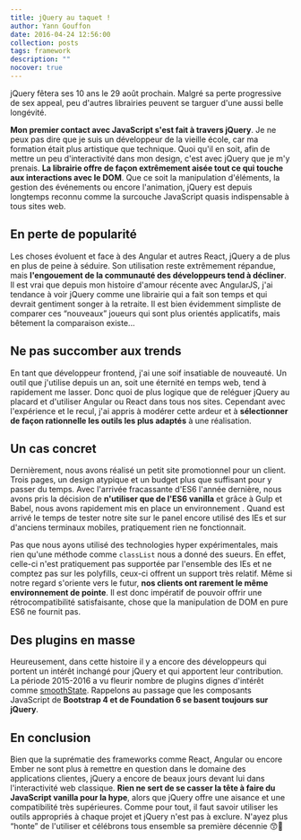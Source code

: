 ```yaml
---
title: jQuery au taquet !
author: Yann Gouffon
date: 2016-04-24 12:56:00
collection: posts
tags: framework
description: ""
nocover: true
---
```


jQuery fêtera ses 10 ans le 29 août prochain. Malgré sa perte progressive de sex appeal, peu d'autres librairies peuvent se targuer d'une aussi belle longévité.

**Mon premier contact avec JavaScript s'est fait à travers jQuery**. Je ne peux pas dire que je suis un développeur de la vieille école, car ma formation était plus artistique que technique. Quoi qu'il en soit, afin de mettre un peu d'interactivité dans mon design, c'est avec jQuery que je m'y prenais. **La librairie offre de façon extrêmement aisée tout ce qui touche aux interactions avec le DOM**. Que ce soit la manipulation d'éléments, la gestion des événements ou encore l'animation, jQuery est depuis longtemps reconnu comme la surcouche JavaScript quasis indispensable à tous sites web.

## En perte de popularité

Les choses évoluent et face à des Angular et autres React, jQuery a de plus en plus de peine à séduire. Son utilisation reste extrêmement répandue, mais **l'engouement de la communauté des développeurs tend à décliner**. Il est vrai que depuis mon histoire d'amour récente avec AngularJS, j'ai tendance à voir jQuery comme une librairie qui a fait son temps et qui devrait gentiment songer à la retraite. Il est bien évidemment simpliste de comparer ces “nouveaux” joueurs qui sont plus orientés applicatifs, mais bêtement la comparaison existe...

## Ne pas succomber aux trends

En tant que développeur frontend, j'ai une soif insatiable de nouveauté. Un outil que j'utilise depuis un an, soit une éternité en temps web, tend à rapidement me lasser. Donc quoi de plus logique que de reléguer jQuery au placard et d'utiliser Angular ou React dans tous nos sites. Cependant avec l'expérience et le recul, j'ai appris à modérer cette ardeur et à **sélectionner de façon rationnelle les outils les plus adaptés** à une réalisation.

## Un cas concret

Dernièrement, nous avons réalisé un petit site promotionnel pour un client. Trois pages, un design atypique et un budget plus que suffisant pour y passer du temps. Avec l'arrivée fracassante d'ES6 l'année dernière, nous avons pris la décision de **n'utiliser que de l'ES6 vanilla** et grâce à Gulp et Babel, nous avons rapidement mis en place un environnement . Quand est arrivé le temps de tester notre site sur le panel encore utilisé des IEs et sur d'anciens terminaux mobiles, pratiquement rien ne fonctionnait.

Pas que nous ayons utilisé des technologies hyper expérimentales, mais rien qu'une méthode comme `classList` nous a donné des sueurs. En effet, celle-ci n'est pratiquement pas supportée par l'ensemble des IEs et ne comptez pas sur les polyfills, ceux-ci offrent un support très relatif. Même si notre regard s'oriente vers le futur, **nos clients ont rarement le même environnement de pointe**. Il est donc impératif de pouvoir offrir une rétrocompatibilité satisfaisante, chose que la manipulation de DOM en pure ES6 ne fournit pas.

## Des plugins en masse

Heureusement, dans cette histoire il y a encore des développeurs qui portent un intérêt inchangé pour jQuery et qui apportent leur contribution. La période 2015-2016 a vu fleurir nombre de plugins dignes d'intérêt comme [smoothState](https://github.com/miguel-perez/smoothState.js). Rappelons au passage que les composants JavaScript de **Bootstrap 4 et de Foundation 6 se basent toujours sur jQuery**.

## En conclusion

Bien que la suprématie des frameworks comme React, Angular ou encore Ember ne sont plus à remettre en question dans le domaine des applications clientes, jQuery a encore de beaux jours devant lui dans l'interactivité web classique. **Rien ne sert de se casser la tête à faire du JavaScript vanilla pour la hype**, alors que jQuery offre une aisance et une compatibilité très supérieures. Comme pour tout, il faut savoir utiliser les outils appropriés à chaque projet et jQuery n'est pas à exclure. N'ayez plus “honte” de l'utiliser et célébrons tous ensemble sa première décennie :kissing_smiling_eyes::tada:
